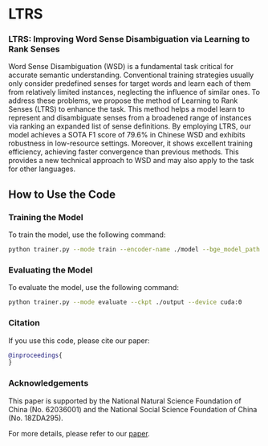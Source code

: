# LTRS
### LTRS: Improving Word Sense Disambiguation via Learning to Rank Senses

Word Sense Disambiguation (WSD) is a fundamental task critical for accurate semantic understanding. Conventional training strategies usually only consider predefined senses for target words and learn each of them from relatively limited instances, neglecting the influence of similar ones. To address these problems, we propose the method of Learning to Rank Senses (LTRS) to enhance the task. This method helps a model learn to represent and disambiguate senses from a broadened range of instances via ranking an expanded list of sense definitions. By employing LTRS, our model achieves a SOTA F1 score of 79.6% in Chinese WSD and exhibits robustness in low-resource settings. Moreover, it shows excellent training efficiency, achieving faster convergence than previous methods. This provides a new technical approach to WSD and may also apply to the task for other languages.


## How to Use the Code

### Training the Model
To train the model, use the following command:
```bash
python trainer.py --mode train --encoder-name ./model --bge_model_path ./bge_model --ckpt ./output --device cuda
```

### Evaluating the Model
To evaluate the model, use the following command:
```bash
python trainer.py --mode evaluate --ckpt ./output --device cuda:0
```

### Citation
If you use this code, please cite our paper:
```bibtex
@inproceedings{
}
```

### Acknowledgements
This paper is supported by the National Natural Science Foundation of China (No. 62036001) and the National Social Science Foundation of China (No. 18ZDA295).

For more details, please refer to our [paper](https://github.com/COOLPKU/LTRS/paper.pdf).
